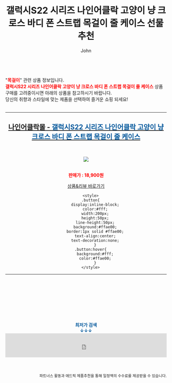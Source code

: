 ﻿---
layout: post
title:  "갤럭시S22 시리즈 나인어클락 고양이 냥 크로스 바디 폰 스트랩 목걸이 줄 케이스 선물 추천"
author: John
categories: [ 목걸이 ]
tags: [ 목걸이, 목걸이 선풍기, 목걸이 브랜드, 목걸이형 선풍기, 목걸이 영어로, 목걸이 길이, 목걸이 추천, 목걸이 영어, 목걸이 선물, 목걸이 선물 의미 ]
image: http://nineoclock.shop/web/product/medium/202206/7c9239bb6c32777e468bf1961cd35fba.jpg 
description: "갤럭시S22 시리즈 나인어클락 고양이 냥 크로스 바디 폰 스트랩 목걸이 줄 케이스 선물 추천 관련 상품으로 가장 고객 선호도가 높은 제품입니다."
toc: true
toc_sticky: true
---

<br>
"<b><font color='#ff0000'>목걸이</font></b>" 관련 상품 정보입니다.
<br>
<b><font color='#ff0000'>갤럭시S22 시리즈 나인어클락 고양이 냥 크로스 바디 폰 스트랩 목걸이 줄 케이스</font></b> 상품 구매를 고려중이시면 아래의 상품을 참고하시기 바랍니다.
<br>
당신의 취향과 스타일에 맞는 제품을 선택하여 즐거운 쇼핑 되세요!
<br><br>
<hr>
<p>
    
<center><h2><a href="https://nico.kr/2zstCf" target="_blank"><b>나인어클락몰 - <font color='#01579B'>갤럭시S22 시리즈 나인어클락 고양이 냥 크로스 바디 폰 스트랩 목걸이 줄 케이스</font></b></a></h2><br>

<a href="https://nico.kr/2zstCf" target="_blank"><img src="http://nineoclock.shop/web/product/medium/202206/7c9239bb6c32777e468bf1961cd35fba.jpg"></a><br><br>

<b><font color='#ff0000'>판매가 : 18,900원 </font></b><br>

<a href="https://nico.kr/2zstCf" target="_blank" class="button">상품&리뷰 바로가기</a><p>

        <style>
        .button{
            display:inline-block;
            color:#fff;
            width:200px;
            height:50px;
            line-height:50px;
            background:#ffae00;
            border:1px solid #ffae00;
            text-align:center;
            text-decoration:none;
            }
        .button:hover{
            background:#fff;
            color:#ffae00;
            }
        </style>

<hr>

<br><br><br><br><br><br><br>
<center><b><font color='#01579B' size='medium'>최저가 검색<br>
↓↓↓</font></b></center>
<center><iframe src="https://coupa.ng/b1Tbjx" width="100%" height="75" frameborder="0" scrolling="no" referrerpolicy="unsafe-url"></iframe></center>
<br><br>
<p>
<small>
    <div align="right">파트너스 활동과 애드픽 제품추천을 통해 일정액의 수수료를 제공받을 수 있습니다.</div>
</small>
</p>
